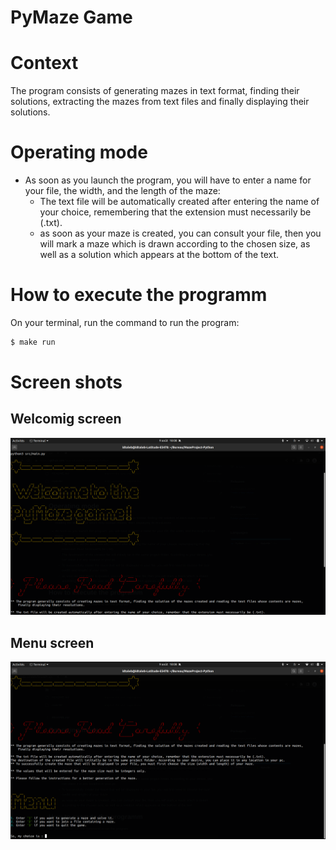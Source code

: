 # PyMaze Game

# Context
The program consists of generating mazes in text format, finding their solutions, extracting the mazes from text files and finally displaying their solutions.

# Operating mode
- As soon as you launch the program, you will have to enter a name for your file, the width, and the length of the maze:
   * The text file will be automatically created after entering the name of your choice, remembering that the extension must necessarily be (.txt).
   * as soon as your maze is created, you can consult your file, then you will mark a maze which is drawn according to the chosen size, as well as a solution which appears at the bottom of the text.

# How to execute the programm
On your terminal, run the command to run the program:

``` bash
$ make run
```

# Screen shots
## Welcomig screen
<img src="./images/welcoming.png" alt="drawing" width="1000"/>

## Menu screen
<img src="./images/menu.png" alt="drawing" width="1000"/>

